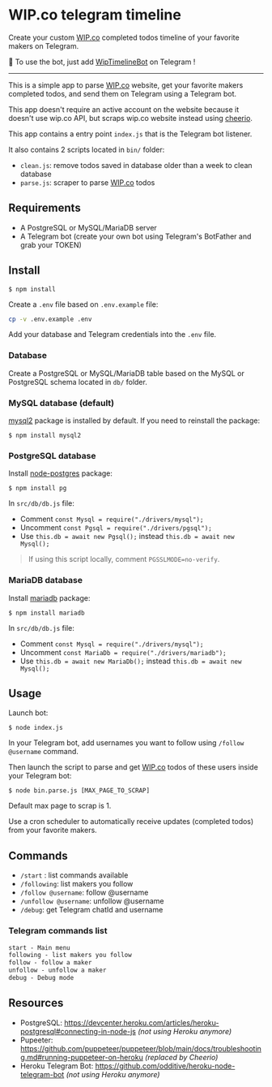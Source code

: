 # WIP.co telegram timeline

Create your custom [WIP.co](https://wip.co/) completed todos timeline of your favorite makers on Telegram.

🤖 To use the bot, just add [WipTimelineBot](https://t.me/WipTimelineBot) on Telegram !

---

This is a simple app to parse [WIP.co](https://wip.co/) website, get your favorite makers completed todos, and send them on Telegram using a Telegram bot.

This app doesn't require an active account on the website because it doesn't use wip.co API, but scraps wip.co website instead using [cheerio](https://cheerio.js.org/).

This app contains a entry point `index.js` that is the Telegram bot listener.

It also contains 2 scripts located in `bin/` folder:

-   `clean.js`: remove todos saved in database older than a week to clean database
-   `parse.js`: scraper to parse [WIP.co](https://wip.co/) todos

## Requirements

-   A PostgreSQL or MySQL/MariaDB server
-   A Telegram bot (create your own bot using Telegram's BotFather and grab your TOKEN)

## Install

```
$ npm install
```

Create a `.env` file based on `.env.example` file:

```bash
cp -v .env.example .env
```

Add your database and Telegram credentials into the `.env` file.

### Database

Create a PostgreSQL or MySQL/MariaDB table based on the MySQL or PostgreSQL schema located in `db/` folder.

### MySQL database (default)

[mysql2](https://www.npmjs.com/package/mysql2) package is installed by default. If you need to reinstall the package:

```
$ npm install mysql2
```

### PostgreSQL database

Install [node-postgres](https://node-postgres.com/) package:

```
$ npm install pg
```

In `src/db/db.js` file:

* Comment `const Mysql = require("./drivers/mysql");`
* Uncomment `const Pgsql = require("./drivers/pgsql");`
* Use  `this.db = await new Pgsql();` instead `this.db = await new Mysql();`

> If using this script locally, comment `PGSSLMODE=no-verify`.

### MariaDB database

Install [mariadb](https://mariadb.com/kb/en/getting-started-with-the-nodejs-connector/) package:

```
$ npm install mariadb
```

In `src/db/db.js` file:

* Comment `const Mysql = require("./drivers/mysql");`
* Uncomment `const MariaDb = require("./drivers/mariadb");`
* Use  `this.db = await new MariaDb();` instead `this.db = await new Mysql();`

## Usage

Launch bot:

```
$ node index.js
```

In your Telegram bot, add usernames you want to follow using `/follow @username` command.

Then launch the script to parse and get [WIP.co](https://wip.co/) todos of these users inside your Telegram bot:

```
$ node bin.parse.js [MAX_PAGE_TO_SCRAP]
```

Default max page to scrap is 1.

Use a cron scheduler to automatically receive updates (completed todos) from your favorite makers.

## Commands

-   `/start` : list commands available
-   `/following`: list makers you follow
-   `/follow @username`: follow @username
-   `/unfollow @username`: unfollow @username
-   `/debug`: get Telegram chatId and username

### Telegram commands list

```txt
start - Main menu
following - list makers you follow
follow - follow a maker
unfollow - unfollow a maker
debug - Debug mode
```

## Resources

-   PostgreSQL: https://devcenter.heroku.com/articles/heroku-postgresql#connecting-in-node-js *(not using Heroku anymore)*
-   Pupeeter: https://github.com/puppeteer/puppeteer/blob/main/docs/troubleshooting.md#running-puppeteer-on-heroku *(replaced by Cheerio)*
-   Heroku Telegram Bot: https://github.com/odditive/heroku-node-telegram-bot *(not using Heroku anymore)*
